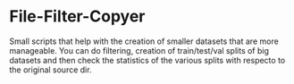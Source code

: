 # File-Filter-Copyer
Small scripts that help with the creation of smaller datasets that are more manageable. You can do filtering, creation of train/test/val splits of big datasets and then check the statistics of the various splits with respecto to the original source dir.
